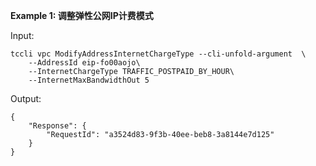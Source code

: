 **Example 1: 调整弹性公网IP计费模式**



Input: 

```
tccli vpc ModifyAddressInternetChargeType --cli-unfold-argument  \
    --AddressId eip-fo00aojo\
    --InternetChargeType TRAFFIC_POSTPAID_BY_HOUR\
    --InternetMaxBandwidthOut 5
```

Output: 
```
{
    "Response": {
        "RequestId": "a3524d83-9f3b-40ee-beb8-3a8144e7d125"
    }
}
```

